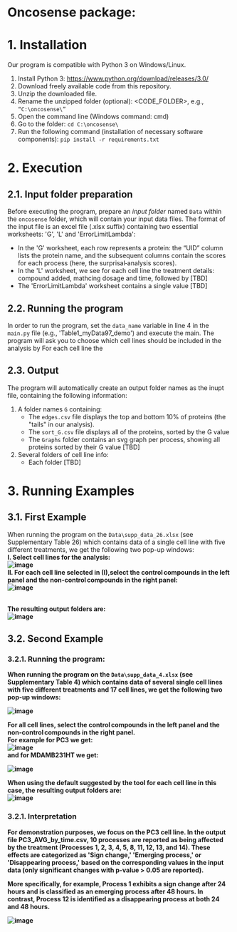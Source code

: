 # Oncosense package:

# 1. Installation #
Our program is compatible with Python 3 on Windows/Linux.
1. Install Python 3: https://www.python.org/download/releases/3.0/ 
2. Download freely available code from this repository.
3. Unzip the downloaded file. 
4. Rename the unzipped folder (optional): <CODE_FOLDER>, e.g., `“C:\oncosense\”`
5. Open the command line (Windows command: cmd) 
6. Go to the folder: `cd C:\oncosense\`
7. Run the following command (installation of necessary software components):
`pip install -r requirements.txt`

# 2. Execution #
## 2.1. Input folder preparation
Before executing the program, prepare an _input folder_ named `Data` within the `oncosense` folder, which will contain 
your input data files.
The format of the input file is an excel file (.xlsx suffix) containing two essential worksheets: 'G', 'L' and 'ErrorLimitLambda':
- In the 'G' worksheet, each row represents a protein: the “UID” column lists the protein name, and the subsequent columns contain the scores for each process (here, the surprisal‑analysis scores).
- In the 'L' worksheet, we see for each cell line the treatment details: compound added, mathcing dosage and time, followed by [TBD]
- The 'ErrorLimitLambda' worksheet contains a single value [TBD]

## 2.2. Running the program
In order to run the program, set the `data_name` variable in line 4 in the `main.py` file (e.g., 'Table1_myData97_demo') and execute the main.
The program will ask you to choose which cell lines should be included in the analysis by  For each cell line the 

## 2.3. Output
The program will automatically create an output folder names as the inupt file, containing the following information:
1. A folder names `G` containing:
   * The `edges.csv` file displays the top and bottom 10% of proteins (the "tails" in our analysis).
   * The `sort_G.csv` file displays all of the proteins, sorted by the G value
   * The `Graphs` folder contains an svg graph per process, showing all proteins sorted by their G value [TBD]
2. Several folders of cell line info:
   * Each folder [TBD]

# 3. Running Examples #
## 3.1. First Example
When running the program on the `Data\supp_data_26.xlsx` (see Supplementary Table 26) which contains data of a single cell line with five different treatments, we get the following two pop-up windows:<br/>
<b>I. Select cell lines for the analysis:<b/><br/>
![image](https://github.com/user-attachments/assets/46d69598-9e5a-4775-a971-80791ae1f349)
<br/><b>II. For each cell line selected in (I),select the control compounds in the left panel and the non‑control compounds in the right panel:<b/><br/>
![image](https://github.com/user-attachments/assets/68f40fee-7db1-4c3b-affb-3e174d605b9f)

<br/>The resulting output folders are:<br/>
![image](https://github.com/user-attachments/assets/ea46ad38-785a-4a23-b660-3dc48372da11)


## 3.2. Second Example
### 3.2.1. Running the program:

When running the program on the `Data\supp_data_4.xlsx` (see Supplementary Table 4) which contains data of several single cell lines with five different treatments and 17 cell lines, we get the following two pop-up windows:<br/>

![image](https://github.com/user-attachments/assets/9598d1a6-990c-4f4c-809d-10df8c4b8331)<br/>

For all cell lines, select the control compounds in the left panel and the non‑control compounds in the right panel.<br/>
For example for PC3 we get: </br>
![image](https://github.com/user-attachments/assets/bd838533-8013-4527-b729-d873a8c3dfbd) </br>
and for MDAMB231HT we get: </br>

![image](https://github.com/user-attachments/assets/88ac89ad-4b5b-4624-b2f8-76ad120945ea) </br>

When using the default suggested by the tool for each cell line in this case, the resulting output folders are:<br/>
![image](https://github.com/user-attachments/assets/ef720b97-4fd2-4288-9b3c-137f333408c4)<br/>

### 3.2.1. Interpretation

For demonstration purposes, we focus on the PC3 cell line. In the output file PC3_AVG_by_time.csv, 10 processes are reported as being affected by the treatment (Processes 1, 2, 3, 4, 5, 8, 11, 12, 13, and 14). These effects are categorized as 'Sign change,' 'Emerging process,' or 'Disappearing process,' based on the corresponding values in the input data (only significant changes with p-value > 0.05 are reported).

More specifically, for example, Process 1 exhibits a sign change after 24 hours and is classified as an emerging process after 48 hours. In contrast, Process 12 is identified as a disappearing process at both 24 and 48 hours.

![image](https://github.com/user-attachments/assets/b75260d3-0323-47fb-bd7f-ce95c923a376)



































